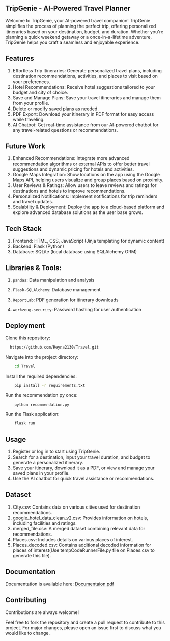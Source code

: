 
## TripGenie - AI-Powered Travel Planner

Welcome to TripGenie, your AI-powered travel companion! TripGenie simplifies the process of planning the perfect trip, offering personalized itineraries based on your destination, budget, and duration. Whether you're planning a quick weekend getaway or a once-in-a-lifetime adventure, TripGenie helps you craft a seamless and enjoyable experience.


## Features

1. Effortless Trip Itineraries: Generate personalized travel plans, including destination recommendations, activities, and places to visit based on your preferences.
2. Hotel Recommendations: Receive hotel suggestions tailored to your budget and city of choice.
3. Save and Manage Plans: Save your travel itineraries and manage them from your profile. 
4. Delete or modify saved plans as needed.
5. PDF Export: Download your itinerary in PDF format for easy access while traveling.
6. AI Chatbot: Get real-time assistance from our AI-powered chatbot for any travel-related questions or recommendations.


## Future Work
1. Enhanced Recommendations: Integrate more advanced recommendation algorithms or external APIs to offer better travel suggestions and dynamic pricing for hotels and activities.
2. Google Maps Integration: Show locations on the app using the Google Maps API, helping users visualize and group places based on proximity.
3. User Reviews & Ratings: Allow users to leave reviews and ratings for destinations and hotels to improve recommendations.
4. Personalized Notifications: Implement notifications for trip reminders and travel updates.
5. Scalability & Deployment: Deploy the app to a cloud-based platform and explore advanced database solutions as the user base grows.


## Tech Stack

1. Frontend: HTML, CSS, JavaScript (Jinja templating for dynamic content)
2. Backend: Flask (Python)
3. Database: SQLite (local database using SQLAlchemy ORM)


## Libraries & Tools:

1. `pandas`: Data manipulation and analysis

2. `Flask-SQLAlchemy`: Database management

3. `ReportLab`: PDF generation for itinerary downloads

4. `werkzeug.security`: Password hashing for user authentication


## Deployment

Clone this repository:

```bash
  https://github.com/Reyna2130/Travel.git
```

Navigate into the project directory:

```bash
    cd Travel
```

Install the required dependencies:
```bash
    pip install -r requirements.txt
```

Run the recommendation.py once:
```bash
    python recommendation.py
```
    
Run the Flask application:
```bash
    flask run
```


## Usage
1. Register or log in to start using TripGenie.
2. Search for a destination, input your travel duration, and budget to generate a personalized itinerary.
3. Save your itinerary, download it as a PDF, or view and manage your saved plans in your profile.
4. Use the AI chatbot for quick travel assistance or recommendations.


## Dataset

1. City.csv: Contains data on various cities used for destination recommendations.
2. google_hotel_data_clean_v2.csv: Provides information on hotels, including facilities and ratings.
3. merged_file.csv: A merged dataset combining relevant data for recommendations.
4. Places.csv: Includes details on various places of interest.
5. Places_decoded.csv: Contains additional decoded information for places of interest(Use tempCodeRunnerFile.py file on Places.csv to generate this file).
   

## Documentation

Documentation is available here: [Documentaion.pdf](Documentation.pdf)


## Contributing

Contributions are always welcome!

Feel free to fork the repository and create a pull request to contribute to this project. For major changes, please open an issue first to discuss what you would like to change.
